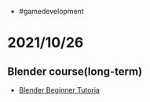 - #gamedevelopment
# 2021/10/26
## Blender course(long-term)
- [Blender Beginner Tutoria](https://www.youtube.com/watch?v=TPrnSACiTJ4)